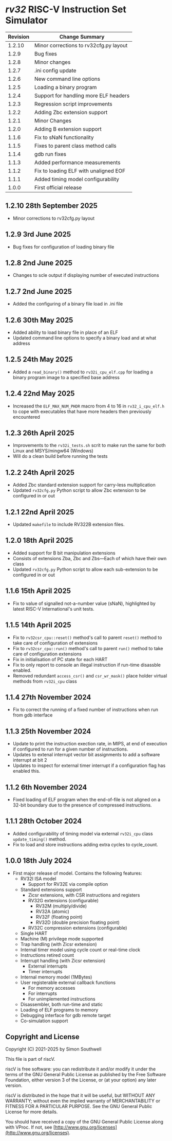 # _rv32_ RISC-V Instruction Set Simulator

| Revision  |  Change Summary | 
------------|----------- 
| 1.2.10    | Minor corrections to rv32cfg.py layout |
| 1.2.9     | Bug fixes |
| 1.2.8     | Minor changes |
| 1.2.7     | .ini config update |
| 1.2.6     | New command line options |
| 1.2.5     | Loading a binary program |
| 1.2.4     | Support for handling more ELF headers |
| 1.2.3     | Regression script improvements |
| 1.2.2     | Adding Zbc extension support |
| 1.2.1     | Minor Changes |
| 1.2.0     | Adding B extension support |
| 1.1.6     | Fix to sNaN functionality | 
| 1.1.5     | Fixes to parent class method calls |
| 1.1.4     | gdb run fixes |
| 1.1.3     | Added performance measurements |
| 1.1.2     | Fix to loading ELF with unaligned EOF |
| 1.1.1     | Added timing model configurability |
| 1.0.0     | First official release |

## 1.2.10 28th September 2025
* Minor corrections to rv32cfg.py layout 

## 1.2.9  3rd June 2025
* Bug fixes for configuration of loading binary file

## 1.2.8  2nd June 2025
* Changes to scle output if displaying number of executed instructions

## 1.2.7  2nd June 2025
* Added the configuring of a binary file load in .ini file

## 1.2.6  30th May 2025
* Added ability to load binary file in place of an ELF
* Updated command line options to specify a binary load and at what address

## 1.2.5  24th May 2025
* Added a `read_binary()` method to `rv32i_cpu_elf.cpp` for loading a binary program image
  to a specified base address

## 1.2.4  22nd May 2025
* Increased the `ELF_MAX_NUM_PHDR` macro from 4 to 16 in `rv32_i_cpu_elf.h` to cope with
  executables that have more headers then previously encountered

## 1.2.3  26th April 2025
* Improvements to the `rv32i_tests.sh` scrit to make run the same for both Linux and MSYS/mingw64 (Windows)
* Will do a clean build before running the tests

## 1.2.2  24th April 2025
* Added Zbc standard extension support for carry-less multiplication
* Updated `rv32cfg.py` Python script to allow Zbc extension to be configured in or out
 
## 1.2.1  22nd April 2025
* Updated `makefile` to include RV322B extension files.

## 1.2.0  18th April 2025
* Added support for B bit manipulation extensions
* Consists of extensions Zba, Zbc and Zbs&mdash;Each of which have their own class
* Updated `rv32cfg.py` Python script to allow each sub-extension to be configured in or out

## 1.1.6  15th April 2025
* Fix to value of signalled not-a-number value (sNaN), highlighted by latest RISC-V International's
  unit tests.

## 1.1.5  14th April 2025
* Fix to `rv32csr_cpu::reset()` method's call to parent `reset()` method to take care of
  configuration of extensions
* Fix to `rv32csr_cpu::run()` method's call to parent `run()` method to take care of
  configuration extensions
* Fix in initialisation of PC state for each HART
* Fix to only report to console an illegal instruction if run-time disassble enabled.
* Removed redundant `access_csr()` and `csr_wr_mask()` place holder virtual methods from `rv32i_cpu` class

## 1.1.4  27th November 2024
* Fix to correct the running of a fixed number of instructions  when run from gdb interface

## 1.1.3  25th November 2024
* Update to print the instruction exection rate, in MIPS, at end of execution if configured to run
  for a given number of instructions.
* Updates to extenal interrupt vector bit assignments to add a software interrupt at bit 2
* Updates to inspect for external timer interrupt if a configuration flag has enabled this.

## 1.1.2  6th November 2024
* Fixed loading of ELF program when the end-of-file is not aligned on a 32-bit boundary due
  to the presence of compressed instructions.

## 1.1.1  28th October 2024
* Added configurability of timing model via external `rv32i_cpu` class `update_timing()` method.
* Fix to load and store instructions adding extra cycles to cycle_count.

## 1.0.0 18th July 2024
* First major release of model. Contains the following features:
  * RV32I ISA model
    * Support for RV32E via compile option
  * Standard extensions support
    * Zicsr extensions, with CSR instructions and registers
    * RV32G extensions (configurable)
      * RV32M (multiply/divide)
      * RV32A (atomic)
      * RV32F (floating point)
      * RV32D (double precision floating point)
    * RV32C compression extensions (configurable)
  * Single HART
  * Machine (M) privilege mode supported
  * Trap handling (with Zicsr extension)
  * Internal timer model using cycle count or real-time clock
  * Instructions retired count
  * Interrupt handling (with Zicsr extension)
    * External interrupts
    * Timer interrupts
  * Internal memory model (1MBytes)
  * User registerable external callback functions
    * For memory accesses
    * For interrupts
    * For unimplemented instructions
  * Disassembler, both run-time and static
  * Loading of ELF programs to memory
  * Debugging interface for gdb remote target
  * Co-simulation support

## Copyright and License
Copyright (C) 2021-2025 by Simon Southwell  

This file is part of riscV.

riscV is free software: you can redistribute it and/or modify
it under the terms of the GNU General Public License as published by
the Free Software Foundation, either version 3 of the License, or
(at your option) any later version.

riscV is distributed in the hope that it will be useful,
but WITHOUT ANY WARRANTY; without even the implied warranty of
MERCHANTABILITY or FITNESS FOR A PARTICULAR PURPOSE.  See the
GNU General Public License for more details.

You should have received a copy of the GNU General Public License
along with VProc. If not, see [http://www.gnu.org/licenses](http://www.gnu.org/licenses).